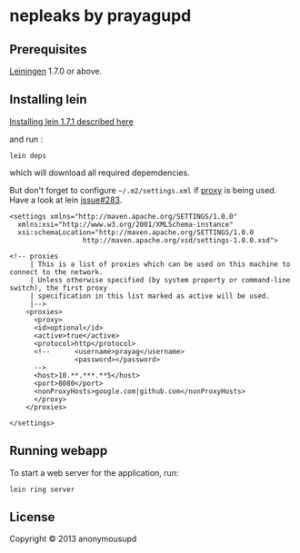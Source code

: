 # nepleaks by prayagupd

## Prerequisites

[Leiningen][1] 1.7.0 or above.

[1]: https://github.com/technomancy/leiningen

## Installing lein 

[Installing lein 1.7.1 described here](http://prayag-waves.blogspot.com.au/2013/01/installing-lein-on-ubuntu-1210.html)

and run : 

    lein deps 

which will download all required depemdencies.

But don't forget to configure `~/.m2/settings.xml` if [proxy](http://maven.apache.org/guides/mini/guide-proxies.html) is being used. Have a look at lein [issue#283](https://github.com/technomancy/leiningen/issues/283). 

    <settings xmlns="http://maven.apache.org/SETTINGS/1.0.0"
      xmlns:xsi="http://www.w3.org/2001/XMLSchema-instance"
      xsi:schemaLocation="http://maven.apache.org/SETTINGS/1.0.0
                      http://maven.apache.org/xsd/settings-1.0.0.xsd">

    <!-- proxies
         | This is a list of proxies which can be used on this machine to connect to the network.
         | Unless otherwise specified (by system property or command-line switch), the first proxy
         | specification in this list marked as active will be used.
         |-->
        <proxies>
          <proxy>
          <id>optional</id>
          <active>true</active>
          <protocol>http</protocol>
          <!--      <username>prayag</username>
                    <password></password>
          -->
          <host>10.**.***.**5</host>
          <port>8080</port>
          <nonProxyHosts>google.com|github.com</nonProxyHosts>
          </proxy>
        </proxies>

    </settings>


## Running webapp

To start a web server for the application, run:

    lein ring server

## License

Copyright © 2013 anonymousupd
